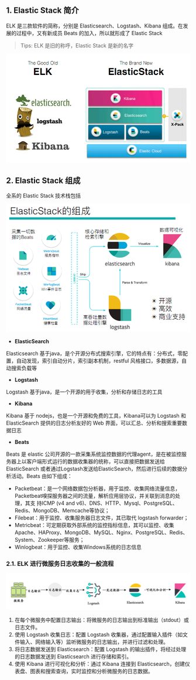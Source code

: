 ## 1. Elastic Stack 简介

ELK 是三款软件的简称，分别是 Elasticsearch、Logstash、Kibana 组成。在发展的过程中，又有新成员 Beats 的加入，所以就形成了 Elastic Stack

> Tips: ELK 是旧的称呼，Elastic Stack 是新的名字

![](images/20191016090841387_31297.png)

## 2. Elastic Stack 组成

全系的 Elastic Stack 技术栈包括

![Elastic Stack技术栈组成结构图](images/20191016090912542_3620.png)

- **ElasticSearch**

Elasticsearch 基于java，是个开源分布式搜索引擎，它的特点有：分布式，零配置，自动发现，索引自动分片，索引副本机制，restful 风格接口，多数据源，自动搜索负载等

- **Logstash**

Logstash 基于java，是一个开源的用于收集，分析和存储日志的工具

- **Kibana**

Kibana 基于 nodejs，也是一个开源和免费的工具，Kibana可以为 Logstash 和 ElasticSearch 提供的日志分析友好的 Web 界面，可以汇总、分析和搜索重要数据日志

- **Beats**

Beats 是 elastic 公司开源的一款采集系统监控数据的代理agent，是在被监控服务器上以客户端形式运行的数据收集器的统称，可以直接把数据发送给ElasticSearch 或者通过Logstash发送给ElasticSearch，然后进行后续的数据分析活动。Beats 由如下组成：

- Packetbeat：是一个网络数据包分析器，用于监控、收集网络流量信息，Packetbeat嗅探服务器之间的流量，解析应用层协议，并关联到消息的处理，其支 持ICMP (v4 and v6)、DNS、HTTP、Mysql、PostgreSQL、Redis、MongoDB、Memcache等协议；
- Filebeat：用于监控、收集服务器日志文件，其已取代 logstash forwarder；
- Metricbeat：可定期获取外部系统的监控指标信息，其可以监控、收集 Apache、HAProxy、MongoDB、MySQL、Nginx、PostgreSQL、Redis、System、Zookeeper等服务；
- Winlogbeat：用于监控、收集Windows系统的日志信息

### 2.1. ELK 进行微服务日志收集的一般流程

![](images/226385508258582.png)

1. 在每个微服务中配置日志输出：将微服务的日志输出到标准输出（stdout）或日志文件。
2. 使用 Logstash 收集日志：配置 Logstash 收集器，通过配置输入插件（如文件输入、网络输入等）监听微服务的日志输出，并进行过滤和处理。
3. 将日志数据发送到 Elasticsearch：配置 Logstash 的输出插件，将经过处理的日志数据发送到 Elasticsearch 进行存储和索引。
4. 使用 Kibana 进行可视化和分析：通过 Kibana 连接到 Elasticsearch，创建仪表盘、图表和搜索查询，实时监控和分析微服务的日志数据。
